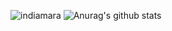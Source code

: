 ![indiamara](https://user-images.githubusercontent.com/57465331/120900948-28b93400-c60e-11eb-8964-fde257d81f5e.png)
![Anurag's github stats](https://github-readme-stats.vercel.app/api?username=indiamaraenes&show_icons=true&theme=gruvbox)
